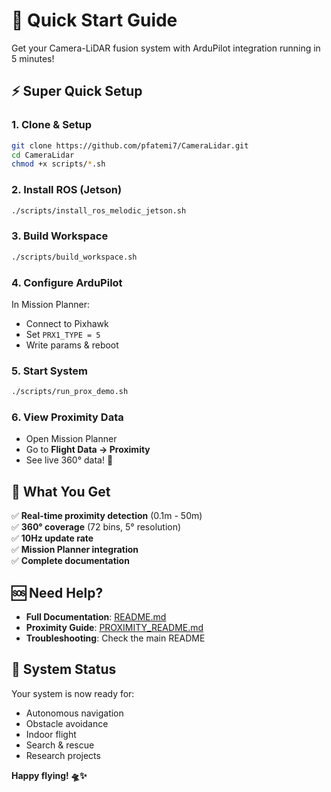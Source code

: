 # 🚀 Quick Start Guide

Get your Camera-LiDAR fusion system with ArduPilot integration running in 5 minutes!

## ⚡ Super Quick Setup

### 1. Clone & Setup
```bash
git clone https://github.com/pfatemi7/CameraLidar.git
cd CameraLidar
chmod +x scripts/*.sh
```

### 2. Install ROS (Jetson)
```bash
./scripts/install_ros_melodic_jetson.sh
```

### 3. Build Workspace
```bash
./scripts/build_workspace.sh
```

### 4. Configure ArduPilot
In Mission Planner:
- Connect to Pixhawk
- Set `PRX1_TYPE = 5`
- Write params & reboot

### 5. Start System
```bash
./scripts/run_prox_demo.sh
```

### 6. View Proximity Data
- Open Mission Planner
- Go to **Flight Data → Proximity**
- See live 360° data! 🎉

## 🔧 What You Get

✅ **Real-time proximity detection** (0.1m - 50m)  
✅ **360° coverage** (72 bins, 5° resolution)  
✅ **10Hz update rate**  
✅ **Mission Planner integration**  
✅ **Complete documentation**  

## 🆘 Need Help?

- **Full Documentation**: [README.md](../README.md)
- **Proximity Guide**: [PROXIMITY_README.md](PROXIMITY_README.md)
- **Troubleshooting**: Check the main README

## 🎯 System Status

Your system is now ready for:
- Autonomous navigation
- Obstacle avoidance
- Indoor flight
- Search & rescue
- Research projects

**Happy flying! 🛸✨**
